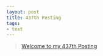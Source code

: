 ```yaml
---
layout: post
title: 437th Posting
tags: 
- text
---
```


> [Welcome to my 437th Posting](https://janghan-kor.tistory.com/1668)
